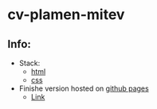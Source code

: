 # cv-plamen-mitev
## Info:
- Stack: 
  - [html](https://html.spec.whatwg.org/)
  - [css](https://developer.mozilla.org/en-US/docs/Web/CSS/Reference)
- Finishe version hosted on [github pages](https://docs.github.com/en/pages) 
  - [Link](https://o0pmitev.github.io/cv-plamen-mitev/)
